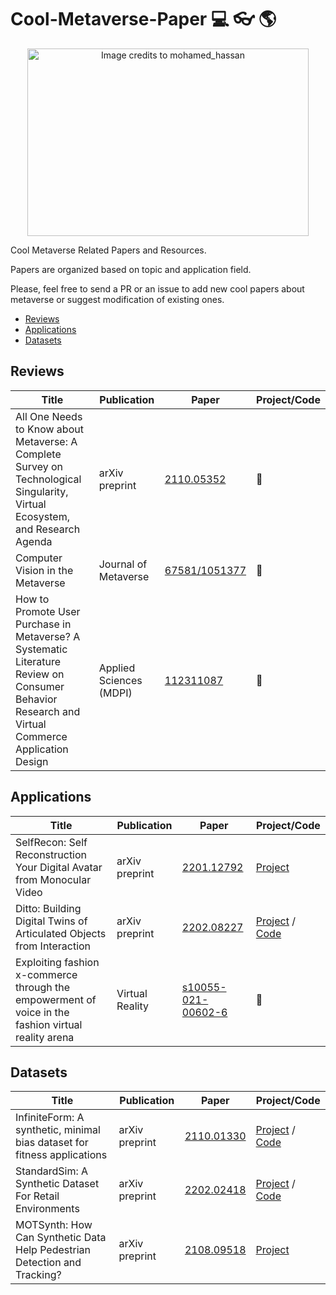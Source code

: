 # Cool-Metaverse-Paper :computer: :eyeglasses: :earth_americas: 

<p align="center">
<img width="450" height="300" src="https://cdn.pixabay.com/photo/2021/11/11/16/54/metaverse-6786713_960_720.png" alt="Image credits to mohamed_hassan">
</p>



Cool Metaverse Related Papers and Resources.

Papers are organized based on topic and application field.

Please, feel free to send a PR or an issue to add new cool papers about metaverse or suggest modification of existing ones.

* [Reviews](#reviews)  
* [Applications](#applications)  
* [Datasets](#datasets)  


## Reviews
| Title  | Publication | Paper | Project/Code|
| ------------- | ------------- | ------------- |-----------------------------------------------------------------------------------------------------------------| 
| All One Needs to Know about Metaverse: A Complete Survey on Technological Singularity, Virtual Ecosystem, and Research Agenda| arXiv preprint | [2110.05352](https://arxiv.org/pdf/2110.05352.pdf) | :no_entry_sign:|
| Computer Vision in the Metaverse | Journal of Metaverse| [67581/1051377](https://dergipark.org.tr/tr/download/article-file/2167684#:~:text=Computer%20vision%2C%20in%20XR%20applications,vision%20and%20represented%20as%20avatars.) | :no_entry_sign:|
| How to Promote User Purchase in Metaverse? A Systematic Literature Review on Consumer Behavior Research and Virtual Commerce Application Design | Applied Sciences (MDPI) | [112311087](https://doi.org/10.3390/app112311087) | :no_entry_sign:|





## Applications
| Title  | Publication | Paper | Project/Code|
| ------------- | ------------- | ------------- |-----------------------------------------------------------------------------------------------------------------| 
| SelfRecon: Self Reconstruction Your Digital Avatar from Monocular Video | arXiv preprint | [2201.12792](https://arxiv.org/pdf/2201.12792.pdf) | [Project](https://jby1993.github.io/SelfRecon/)|
| Ditto: Building Digital Twins of Articulated Objects from Interaction | arXiv preprint | [2202.08227](https://arxiv.org/pdf/2202.08227.pdf) | [Project](https://ut-austin-rpl.github.io/Ditto/) / [Code](https://github.com/UT-Austin-RPL/Ditto) |
| Exploiting fashion x-commerce through the empowerment of voice in the fashion virtual reality arena | Virtual Reality | [s10055-021-00602-6](https://link.springer.com/article/10.1007/s10055-021-00602-6) | :no_entry_sign:|

## Datasets

| Title  | Publication | Paper | Project/Code|
| ------------- | ------------- | ------------- |-----------------------------------------------------------------------------------------------------------------| 
| InfiniteForm: A synthetic, minimal bias dataset for fitness applications | arXiv preprint | [2110.01330](https://arxiv.org/abs/2110.01330.pdf) | [Project](https://toinfinity.ai/) / [Code](https://github.com/toinfinityai/InfiniteRep)|
| StandardSim: A Synthetic Dataset For Retail Environments | arXiv preprint | [2202.02418](https://arxiv.org/pdf/2202.02418.pdf) | [Project](https://standard-ai.github.io/Standard-Sim/) / [Code](https://github.com/standard-ai/Standard-Sim)|
| MOTSynth: How Can Synthetic Data Help Pedestrian Detection and Tracking? | arXiv preprint | [2108.09518](https://arxiv.org/pdf/2108.09518.pdf) | [Project](https://aimagelab.ing.unimore.it/imagelab/page.asp?IdPage=42)|
